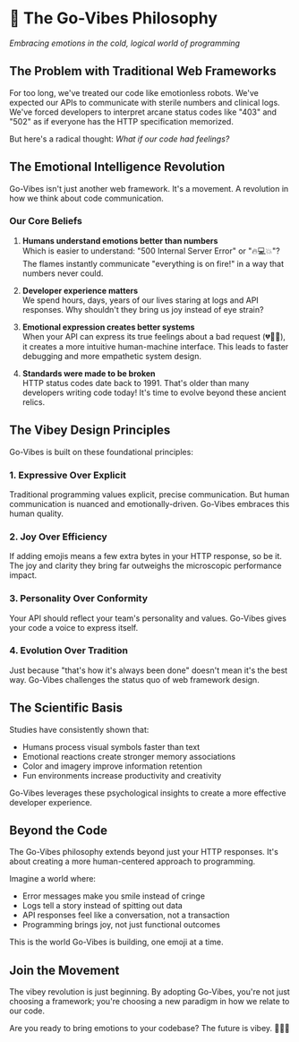 # 🧠 The Go-Vibes Philosophy

*Embracing emotions in the cold, logical world of programming*

## The Problem with Traditional Web Frameworks

For too long, we've treated our code like emotionless robots. We've expected our APIs to communicate with sterile numbers and clinical logs. We've forced developers to interpret arcane status codes like "403" and "502" as if everyone has the HTTP specification memorized.

But here's a radical thought: *What if our code had feelings?*

## The Emotional Intelligence Revolution

Go-Vibes isn't just another web framework. It's a movement. A revolution in how we think about code communication.

### Our Core Beliefs

1. **Humans understand emotions better than numbers**  
   Which is easier to understand: "500 Internal Server Error" or "🔥💻💥"? The flames instantly communicate "everything is on fire!" in a way that numbers never could.

2. **Developer experience matters**  
   We spend hours, days, years of our lives staring at logs and API responses. Why shouldn't they bring us joy instead of eye strain?

3. **Emotional expression creates better systems**  
   When your API can express its true feelings about a bad request (💔👿😭), it creates a more intuitive human-machine interface. This leads to faster debugging and more empathetic system design.

4. **Standards were made to be broken**  
   HTTP status codes date back to 1991. That's older than many developers writing code today! It's time to evolve beyond these ancient relics.

## The Vibey Design Principles

Go-Vibes is built on these foundational principles:

### 1. Expressive Over Explicit

Traditional programming values explicit, precise communication. But human communication is nuanced and emotionally-driven. Go-Vibes embraces this human quality.

### 2. Joy Over Efficiency

If adding emojis means a few extra bytes in your HTTP response, so be it. The joy and clarity they bring far outweighs the microscopic performance impact.

### 3. Personality Over Conformity

Your API should reflect your team's personality and values. Go-Vibes gives your code a voice to express itself.

### 4. Evolution Over Tradition

Just because "that's how it's always been done" doesn't mean it's the best way. Go-Vibes challenges the status quo of web framework design.

## The Scientific Basis

Studies have consistently shown that:

- Humans process visual symbols faster than text
- Emotional reactions create stronger memory associations
- Color and imagery improve information retention
- Fun environments increase productivity and creativity

Go-Vibes leverages these psychological insights to create a more effective developer experience.

## Beyond the Code

The Go-Vibes philosophy extends beyond just your HTTP responses. It's about creating a more human-centered approach to programming.

Imagine a world where:

- Error messages make you smile instead of cringe
- Logs tell a story instead of spitting out data
- API responses feel like a conversation, not a transaction
- Programming brings joy, not just functional outcomes

This is the world Go-Vibes is building, one emoji at a time.

## Join the Movement

The vibey revolution is just beginning. By adopting Go-Vibes, you're not just choosing a framework; you're choosing a new paradigm in how we relate to our code.

Are you ready to bring emotions to your codebase? The future is vibey. 🧘‍♂️✨ 